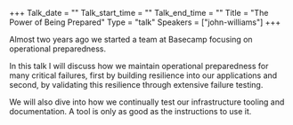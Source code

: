 +++
Talk_date = ""
Talk_start_time = ""
Talk_end_time = ""
Title = "The Power of Being Prepared"
Type = "talk"
Speakers = ["john-williams"]
+++

Almost two years ago we started a team at Basecamp focusing on operational preparedness.

In this talk I will discuss how we maintain operational preparedness for many critical failures, first by building resilience into our applications and second, by validating this resilience through extensive failure testing.

We will also dive into how we continually test our infrastructure tooling and documentation. A tool is only as good as the instructions to use it.
